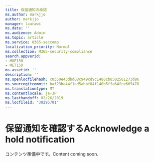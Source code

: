 ```yaml
---
title: 保留通知の承認
ms.author: markjjo
author: markjjo
manager: laurawi
ms.date: ''
ms.audience: Admin
ms.topic: article
ms.service: O365-seccomp
localization_priority: Normal
ms.collection: M365-security-compliance
search.appverid:
- MOE150
- MET150
ms.assetid: ''
description: ''
ms.openlocfilehash: c0350e43dbd08c949cd9c1486cb8502581273d86
ms.sourcegitcommit: baf23be44f1ed5abbf84f140b5ffa64fce605478
ms.translationtype: MT
ms.contentlocale: ja-JP
ms.lasthandoff: 02/26/2019
ms.locfileid: "30295701"
---
```

# <a name="acknowledge-a-hold-notification"></a><span data-ttu-id="9de74-102">保留通知を確認する</span><span class="sxs-lookup"><span data-stu-id="9de74-102">Acknowledge a hold notification</span></span> 

<span data-ttu-id="9de74-103">コンテンツ準備中です。</span><span class="sxs-lookup"><span data-stu-id="9de74-103">Content coming soon.</span></span>